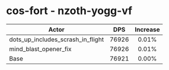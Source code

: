 # cos-fort - nzoth-yogg-vf
| Actor | DPS | Increase |
|---|:---:|:---:|
|dots_up_includes_scrash_in_flight|76926|0.01%|
|mind_blast_opener_fix|76926|0.01%|
|Base|76921|0.00%|
